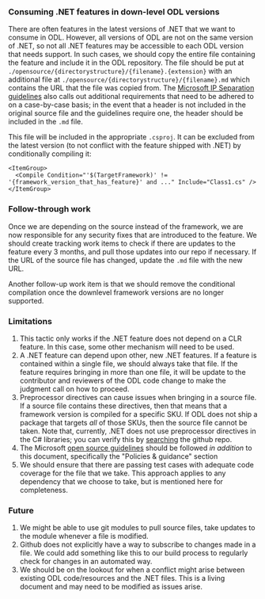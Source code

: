 ### Consuming .NET features in down-level ODL versions

There are often features in the latest versions of .NET that we want to consume in ODL. However, all versions of ODL are not on the same version of .NET, so not all .NET features may be accessible to each ODL version that needs support. In such cases, we should copy the entire file containing the feature and include it in the ODL repository. The file should be put at `./opensource/{directorystructure}/{filename}.{extension}` with an additional file at `./opensource/{directorystructure}/{filename}.md` which contains the URL that the file was copied from. The [Microsoft IP Separation guidelines](https://docs.opensource.microsoft.com/policies/ip-separation/) also calls out additional requirements that need to be adhered to on a case-by-case basis; in the event that a header is not included in the original source file and the guidelines require one, the header should be included in the `.md` file. 

This file will be included in the appropriate `.csproj`. It can be excluded from the latest version (to not conflict with the feature shipped with .NET) by conditionally compiling it:

```
<ItemGroup>
  <Compile Condition="'$(TargetFramework)' != '{framework_version_that_has_feature}' and ..." Include="Class1.cs" />
</ItemGroup>
```

### Follow-through work

Once we are depending on the source instead of the framework, we are now responsible for any security fixes that are introduced to the feature. We should create tracking work items to check if there are updates to the feature every 3 months, and pull those updates into our repo if necessary. If the URL of the source file has changed, update the `.md` file with the new URL. 

Another follow-up work item is that we should remove the conditional compilation once the downlevel framework versions are no longer supported. 

### Limitations

1. This tactic only works if the .NET feature does not depend on a CLR feature. In this case, some other mechanism will need to be used.
2. A .NET feature can depend upon other, new .NET features. If a feature is contained within a single file, we should always take that file. If the feature requires bringing in more than one file, it will be update to the contributor and reviewers of the ODL code change to make the judgment call on how to proceed. 
3. Preprocessor directives can cause issues when bringing in a source file. If a source file contains these directives, then that means that a framework version is compiled for a specific SKU. If ODL does not ship a package that targets *all* of those SKUs, then the source file cannot be taken. Note that, currently, .NET does not use preprocessor directives in the C# libraries; you can verify this by [searching](https://github.com/dotnet/runtime/search?q=filename%3A.cs+ifdef&type=code) the github repo.
4. The Microsoft [open source guidelines](https://docs.opensource.microsoft.com/) should be followed *in addition* to this document, specifically the "Policies & guidance" section
5. We should ensure that there are passing test cases with adequate code coverage for the file that we take. This approach applies to any dependency that we choose to take, but is mentioned here for completeness. 

### Future

1. We might be able to use git modules to pull source files, take updates to the module whenever a file is modified.
2. Github does not explicitly have a way to subscribe to changes made in a file. We could add something like this to our build process to regularly check for changes in an automated way. 
3. We should be on the lookout for when a conflict might arise between existing ODL code/resources and the .NET files. This is a living document and may need to be modified as issues arise. 
